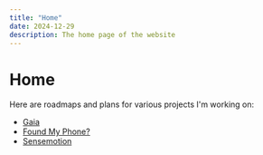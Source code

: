 ```yaml
---
title: "Home"
date: 2024-12-29
description: The home page of the website
---
```


# Home

Here are roadmaps and plans for various projects I'm working on:

- [Gaia](/plans/gaia/)
- [Found My Phone?](/plans/foundmyphone/)
- [Sensemotion](/plans/sensemotion/)
